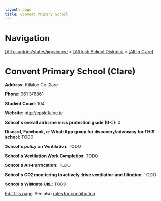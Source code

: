 ```yaml
---
layout: page
title: Convent Primary School
---
```

# Navigation

[[All countries/states/provinces]](../../..) > [[All Irish School Districts]](../..) > [[All In Clare]](..)

# Convent Primary School (Clare)

**Address**: Killaloe Co Clare

**Phone**: 061 376861

**Student Count**: 104

**Website**: <http://cpskillaloe.ie>

**School's overall airborne virus protection grade (0-5)**: 0

**Discord, Facebook, or WhatsApp group for discovery/advocacy for THIS school**: TODO

**School's policy on Ventilation**: TODO

**School's Ventilation Work Completion**: TODO

**School's Air-Purification**: TODO

**School's CO2 monitoring to actively drive ventilation and filtration**: TODO

**School's Wikidata URL**: TODO


[Edit this page](https://github.com/ventilate-schools/Ireland/edit/main/./Clare/Convent_Primary_School.md). See also [rules for contribution](../../../contribution-rules/)